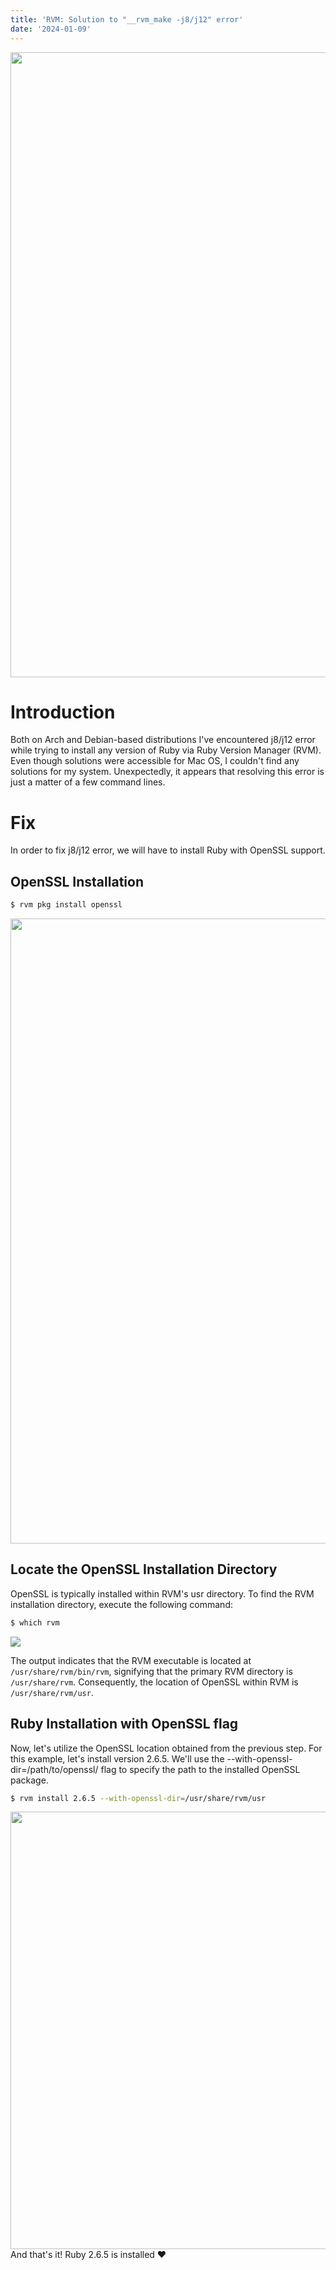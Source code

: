 ```yaml
---
title: 'RVM: Solution to "__rvm_make -j8/j12" error'
date: '2024-01-09'
---
```


<div  align="center">
  <img src="https://i.imgur.com/htR5R62.png" width="1000px"/>
</div>

# Introduction

Both on Arch and Debian-based distributions I've encountered j8/j12 error while trying to install any version of Ruby via Ruby Version Manager (RVM). Even though solutions were accessible for Mac OS, I couldn't find any solutions for my system. Unexpectedly, it appears that resolving this error is just a matter of a few command lines.

# Fix

In order to fix j8/j12 error, we will have to install Ruby with OpenSSL support.

## OpenSSL Installation
  ```bash
  $ rvm pkg install openssl
  ```
  <div  align="center">
    <img src="https://i.imgur.com/YByPZCC.png" width="1000px"/>
  </div>

## Locate the OpenSSL Installation Directory
  OpenSSL is typically installed within RVM's usr directory. To find the RVM installation directory, execute the following command:
  ```bash
  $ which rvm
  ```
  <div>
    <img src="https://i.imgur.com/SWYEi1k.png" width="auto"/>
  </div>

The output indicates that the RVM executable is located at `/usr/share/rvm/bin/rvm`, signifying that the primary RVM directory is `/usr/share/rvm`.  Consequently, the location of OpenSSL within RVM is `/usr/share/rvm/usr`.


## Ruby Installation with OpenSSL flag
  Now, let's utilize the OpenSSL location obtained from the previous step. For this example, let's install version 2.6.5. We'll use the --with-openssl-dir=/path/to/openssl/ flag to specify the path to the installed OpenSSL package.
  ```bash
  $ rvm install 2.6.5 --with-openssl-dir=/usr/share/rvm/usr
  ```
  <div align="center">
    <img src="https://i.imgur.com/y54q2iA.png" width="700px"/>
  </div>
  And that's it! Ruby 2.6.5 is installed ❤
  